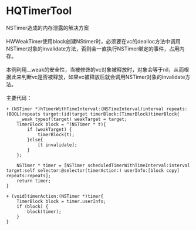 # HQTimerTool
NSTimer造成的内存泄露的解决方案</br></br>
HWWeakTimer使用block创建NStimer时，必须要在vc的dealloc方法中调用NSTimer对象的invalidate方法，否则会一直执行NSTimer绑定的事件，占用内存。</br></br>
本例利用__weak的安全性，当被修饰的vc对象被释放时，对象会等于nil，从而根据此来判断vc是否被释放，如果vc被释放后就会调用NSTimer对象的invalidate方法。</br></br>
主要代码：
```
+ (NSTimer *)hTimerWithTimeInterval:(NSTimeInterval)interval repeats:(BOOL)repeats target:(id)target timerBlock:(TimerBlock)timerBlock{
    __weak typeof(target) weakTarget = target;
    TimerBlock block = ^(NSTimer * t){
        if (weakTarget) {
            timerBlock(t);
        }else{
            [t invalidate];
        }
    };
    
    NSTimer * timer = [NSTimer scheduledTimerWithTimeInterval:interval target:self selector:@selector(timerAction:) userInfo:[block copy] repeats:repeats];
    return timer;
}

+ (void)timerAction:(NSTimer *)timer{
    TimerBlock block = timer.userInfo;
    if (block) {
        block(timer);
    }
}

```

